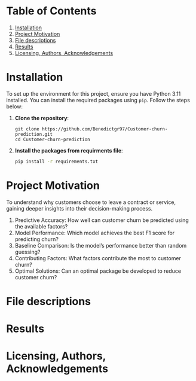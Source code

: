 # Table of Contents
1. [Installation](#Installation)
2. [Project Motivation](#ProjectMotivation)
3. [File descriptions](#FileDescriptions)
4. [Results](#Results)
5. [Licensing, Authors, Acknowledgements](#LAA)

# Installation <a name="Installation"></a>
To set up the environment for this project, ensure you have Python 3.11 installed. You can install the required packages using `pip`. Follow the steps below:

1. **Clone the repository**:
    ```
    git clone https://github.com/Benedictgr97/Customer-churn-prediction.git
    cd Customer-churn-prediction
    ```
2. **Install the packages from requirments file**:
    ```bash
    pip install -r requirements.txt
    ```

# Project Motivation<a name="ProjectMotivation"></a>
To understand why customers choose to leave a contract or service, gaining deeper insights into their decision-making process.
1. Predictive Accuracy: How well can customer churn be predicted using the available factors?
2. Model Performance: Which model achieves the best F1 score for predicting churn?
3. Baseline Comparison: Is the model’s performance better than random guessing?
4. Contributing Factors: What factors contribute the most to customer churn?
5. Optimal Solutions: Can an optimal package be developed to reduce customer churn?

# File descriptions <a name="FileDescriptions"></a>
# Results <a name="Results"></a>
# Licensing, Authors, Acknowledgements <a name="LAA"></a>

